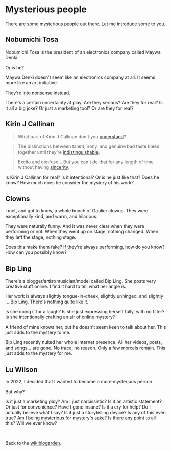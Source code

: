 # Mysterious people

There are some mysterious people out there. Let me introduce some to you.

## Nobumichi Tosa

Nobumichi Tosa is the president of an electronics company called Maywa Denki.

Or is he?

Maywa Denki doesn't seem like an electronics company at all. It seems more like an art initiative.

They're into [nonsense](https://youtu.be/vX-dEq4UDYI) instead.

There's a certain uncertainty at play. Are they serious? Are they for real? Is it all a big joke? Or just a marketing tool? Or are they for real?

## Kirin J Callinan

> What part of Kirin J Callinan don't you [understand](https://youtu.be/-Pb0HJPS9EI)?

> The distinctions between talent, irony, and genuine bad taste bleed together until they’re [indistinguishable](https://youtu.be/xnQioxViiMc).

> Excite and confuse... But you can't do that for any length of time without having [sincerity](https://youtu.be/5az0-Y8162g).

Is Kirin J Callinan for real? Is it intentional? Or is he just like that? Does he know? How much does he consider the mystery of his work?

## Clowns

I met, and got to know, a whole bunch of Gaulier clowns. They were exceptionally kind, and warm, and hilarious.

They were naturally funny. And it was never clear when they were performing or not. When they went up on stage, nothing changed. When they left the stage, nothing stage.

Does this make them fake? If they're always performing, how do you know? How can you possibly know?

## Bip Ling

There's a blogger/artist/musician/model called Bip Ling. She posts very creative stuff online. I find it hard to tell what her angle is.

Her work is always slightly tongue-in-cheek, slightly unhinged, and slightly ... Bip Ling. There's nothing quite like it.

Is she doing it for a laugh? Is she just expressing herself fully, with no filter? Is she intentionally crafting an air of online mystery? 

A friend of mine knows her, but he doesn't seem keen to talk about her. This just adds to the mystery to me.

Bip Ling recently nuked her whole internet presence. All her videos, posts, and songs... are gone. No trace, no reason. Only a few morcels [remain](https://youtu.be/UeZQ-WzgfhM). This just adds to the mystery for me.

## Lu Wilson

In 2022, I decided that I wanted to become a more mysterious person.

But why?

Is it just a marketing ploy? Am I just narcissistic? Is it an artistic statement? Or just for convenience? Have I gone insane? Is it a cry for help? Do I actually believe what I say? Is it just a storytelling device? Is any of this even true? Am I being mysterious for mystery's sake? Is there any point to all this? Will we ever know?

<br>

Back to the [wikiblogarden](/wikiblogarden).
